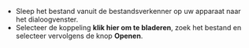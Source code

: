 - Sleep het bestand vanuit de bestandsverkenner op uw apparaat naar het dialoogvenster.
- Selecteer de koppeling **klik hier om te bladeren**, zoek het bestand en selecteer vervolgens de knop **Openen**.